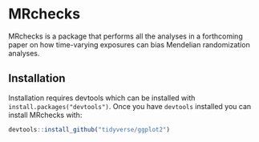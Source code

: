 
# MRchecks

MRchecks is a package that performs all the analyses in a forthcoming
paper on how time-varying exposures can bias Mendelian randomization
analyses.

## Installation

Installation requires devtools which can be installed with
`install.packages("devtools")`. Once you have `devtools` installed you
can install MRchecks with:

``` r
devtools::install_github("tidyverse/ggplot2")
```
